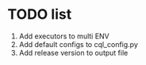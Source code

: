 # TODO list
 
1. Add executors to multi ENV
2. Add default configs to cql_config.py
3. Add release version to output file



